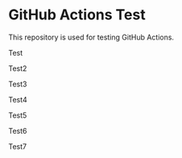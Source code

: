 # GitHub Actions Test

This repository is used for testing GitHub Actions.

Test

Test2

Test3

Test4

Test5

Test6

Test7
